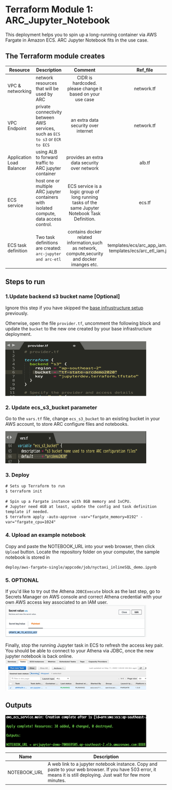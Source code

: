 # Terraform Module 1: ARC\_Jupyter\_Notebook

This deployment helps you to spin up a long-running container via AWS Fargate in Amazon ECS. ARC Jupyter Notebook fits in the use case. 

## The Terraform module creates 

| Resource | Description | Comment | Ref_file|
|----------|-------------|:---------:|:-----:|
| VPC & networking |network resources that will be used by ARC|CIDR is hardcoded. please change it based on your use case| network.tf|
| VPC Endpoint| private connectivity between AWS services, such as `ECS to s3` or `ECR to ECS` | an extra data security over internet| network.tf|
| Application Load Balancer| using ALB to forward traffic to ARC jupyter container |provides an extra data security over network|alb.tf|
| ECS service | host one or multiple ARC jupyter containers with isolated compute, data access control. |ECS service is a logic group of long running tasks of the same Jupyter Notebook Task Definition.| ecs.tf|
| ECS task definition |Two task definitions are created: `arc-jupyter and arc-etl`| contains docker related information,such as network, compute,security and docker imanges etc.| templates/ecs/arc\_app\_iam.json.tpl templates/ecs/arc\_etl\_iam.json.tpl |



## Steps to run

### 1.Update backend s3 bucket name [Optional]

Ignore this step if you have skipped the [base infrustructure setup](../0-base/README.md) previously. 

Otherwise, open the file `provider.tf`, uncomment the following block and update the `bucket` to the new one created by your base infrastructure deployment.

<img src="../image/s3_backend.png" alt="drawing" width="440" height="170"/>

### 2. Update ecs\_s3\_bucket parameter 

Go to the `vars.tf` file, change `ecs_s3_bucket` to an existing bucket in your AWS account, to store ARC  configure files and notebooks.

<img src="../image/param.png" alt="drawing" width="440" height="100"/>

### 3. Deploy
```
# Sets up Terraform to run
$ terraform init

# Spin up a Fargate instance with 8GB memory and 1vCPU.
# Jupyter need 4GB at least, update the config and task definition template if needed. 
$ terraform apply -auto-approve -var="fargate_memory=8192" -var="fargate_cpu=1024" 

```

### 4. Upload an example notebook

Copy and paste the NOTEBOOK_URL into your web browser, then click `Upload` button. Locate the repository folder on your computer, the sample notebook is stored in 
```
deploy/aws-fargate-single/appcode/job/nyctaxi_inlineSQL_demo.ipynb
```


### 5. OPTIONAL

If you'd like to try out the Athena `JDBCExecute` block as the last step, go to Secrets Manager on AWS console and correct Athena credential with your own AWS access key associated to an IAM user.
<img src="../image/update_secret.png" alt="drawing" width="440" height="100"/>

Finally, stop the running Jupyter task in ECS to refresh the access key pair. You should be able to connect to your Athena via JDBC, once the new jupyter notebook is back online.
<img src="../image/stop_task.png" alt="drawing" width="440" height="100"/>


## Outputs

<img src="../image/jupyter_output.png" alt="drawing" width="440" height="100"/>


| Name | Description |
|------|-------------|
| NOTEBOOK_URL | A web link to a jupyter notebook instance. Copy and paste to your web browser. If you have 503 error, it means it is still deploying. Just wait for few more minutes. |





